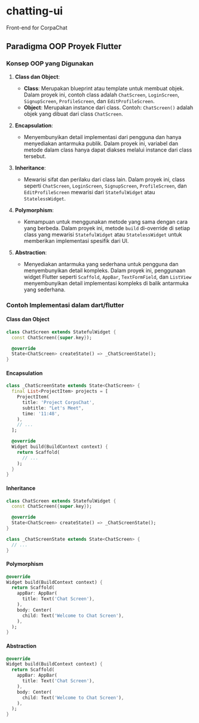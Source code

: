 # chatting-ui
Front-end for CorpaChat

## Paradigma OOP Proyek Flutter

### Konsep OOP yang Digunakan

1. **Class dan Object**:
   - **Class**: Merupakan blueprint atau template untuk membuat objek. Dalam proyek ini, contoh class adalah `ChatScreen`, `LoginScreen`, `SignupScreen`, `ProfileScreen`, dan `EditProfileScreen`.
   - **Object**: Merupakan instance dari class. Contoh: `ChatScreen()` adalah objek yang dibuat dari class `ChatScreen`.

2. **Encapsulation**:
   - Menyembunyikan detail implementasi dari pengguna dan hanya menyediakan antarmuka publik. Dalam proyek ini, variabel dan metode dalam class hanya dapat diakses melalui instance dari class tersebut.

3. **Inheritance**:
   - Mewarisi sifat dan perilaku dari class lain. Dalam proyek ini, class seperti `ChatScreen`, `LoginScreen`, `SignupScreen`, `ProfileScreen`, dan `EditProfileScreen` mewarisi dari `StatefulWidget` atau `StatelessWidget`.

4. **Polymorphism**:
   - Kemampuan untuk menggunakan metode yang sama dengan cara yang berbeda. Dalam proyek ini, metode `build` di-override di setiap class yang mewarisi `StatefulWidget` atau `StatelessWidget` untuk memberikan implementasi spesifik dari UI.

5. **Abstraction**:
   - Menyediakan antarmuka yang sederhana untuk pengguna dan menyembunyikan detail kompleks. Dalam proyek ini, penggunaan widget Flutter seperti `Scaffold`, `AppBar`, `TextFormField`, dan `ListView` menyembunyikan detail implementasi kompleks di balik antarmuka yang sederhana.

### Contoh Implementasi dalam dart/flutter

#### Class dan Object
```dart
class ChatScreen extends StatefulWidget {
  const ChatScreen({super.key});

  @override
  State<ChatScreen> createState() => _ChatScreenState();
}

```
#### Encapsulation
```dart
class _ChatScreenState extends State<ChatScreen> {
  final List<ProjectItem> projects = [
    ProjectItem(
      title: 'Project CorpsChat',
      subtitle: "Let's Meet",
      time: '11:48',
    ),
    // ...
  ];

  @override
  Widget build(BuildContext context) {
    return Scaffold(
      // ...
    );
  }
}

```

#### Inheritance
```dart
class ChatScreen extends StatefulWidget {
  const ChatScreen({super.key});

  @override
  State<ChatScreen> createState() => _ChatScreenState();
}

class _ChatScreenState extends State<ChatScreen> {
  // ...
}
```
#### Polymorphism
```dart
@override
Widget build(BuildContext context) {
  return Scaffold(
    appBar: AppBar(
      title: Text('Chat Screen'),
    ),
    body: Center(
      child: Text('Welcome to Chat Screen'),
    ),
  );
}
```

#### Abstraction
```dart
@override
Widget build(BuildContext context) {
  return Scaffold(
    appBar: AppBar(
      title: Text('Chat Screen'),
    ),
    body: Center(
      child: Text('Welcome to Chat Screen'),
    ),
  );
}
```